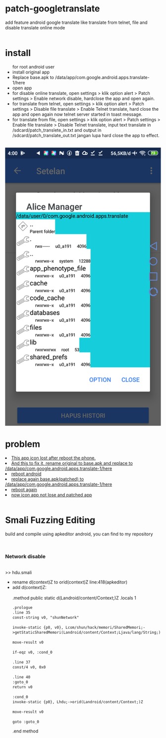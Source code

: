 # patch-googletranslate
add feature android google translate like translate from telnet, file and disable translate online mode<br><br>

# install
<ul>
	for root android user
	<li>install original app</li>
	<li>Replace base.apk to /data/app/com.google.android.apps.translate-1/here</li>
	<li>open app</li>
	<li>for disable online translate, open settings > klik option alert > Patch settings > Enable network disable, hardclose the app and open again.</li>
	<li>for translate from telnet, open settings > klik option alert > Patch settings > Disable file translate > Enable Telnet translate, hard close the app and open again now telnet server started in toast message.</li>
	<li>for translate from file, open settings > klik option alert > Patch settings > Enable file translate > Disable Telnet translate, input text translate in /sdcard/patch_translete_in.txt and output in /sdcard/patch_translate_out.txt jangan lupa hard close the app to effect.</li>
</ul><br>


<img src="screen.png"/>

<br>

# problem
<u>
	<li>This app icon lost after reboot the phone.</li>
	<li>And this to fix it, rename original to base.apk and replace to /data/app/com.google.android.apps.translate-1/here</li>
	<li>reboot android</li>
	<li>replace again base.apk(patched) to /data/app/com.google.android.apps.translate-1/here</li>
	<li>reboot again</li>
	<li>now icon app not lose and patched app</li>
</u><br>

# Smali Fuzzing Editing
<p>build and compile using apkeditor android, you can find to my repository</p><br>
<h3>Network disable</h3><br>
>> hdu.smali
<ul>
	<li>rename d(context)Z to orid(context)Z line:418(apkeditor)</li>
<bold>
	<li>add d(context)Z:</li><br>
.method public static d(Landroid/content/Context;)Z
    .locals 1

    .prologue
    .line 35
    const-string v0, "shunNetwork"

    invoke-static {p0, v0}, Lcom/shun/hack/memori/SharedMemori;->getStaticSharedMemori(Landroid/content/Context;Ljava/lang/String;)Z

    move-result v0

    if-eqz v0, :cond_0

    .line 37
    const/4 v0, 0x0

    .line 40
    :goto_0
    return v0

    :cond_0
    invoke-static {p0}, Lhdu;->orid(Landroid/content/Context;)Z

    move-result v0

    goto :goto_0
.end method
	</bold>
</ul>
